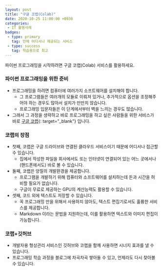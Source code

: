 ```yaml
---
layout: post
title: "구글 코랩(Colab)"
date: 2020-10-25 11:00:00 +0930
categories: 
 - IT 활용사례
badges:
 - type: primary
   tag: 언제 어디서나 제공되는 서비스
 - type: success
   tag: 학습용으로 최고
---
```


파이썬 프로그래밍을 시작하려면 구글 코랩(Colab) 서비스를 활용하세요.

<!--more-->

### **파이썬 프로그래밍을 위한 준비**

- 프로그래밍을 하려면 컴퓨터에 여러가지 소프트웨어를 설치해야 합니다.
  - 그 프로그램들은 여러개의 모듈로 이뤄져 있거나, 추가적으로 옵션을 조정해주어야 하는 경우도 많아서 설치가 만만치 않습니다.
  - 프로그래밍 입문자들은 이 단계에서부터 벽을 느끼는 경우도 많습니다.
- 그래서 그 과정을 생략하고 바로 프로그래밍을 하고 싶은 사람들을 위한 서비스가 바로 [구글 코랩](https://colab.research.google.com/notebooks/intro.ipynb){: target="_blank"} 입니다.

### **코랩의 장점**

- 첫째, 코랩은 구글 드라이브와 연결된 클라우드 서비스이기 때문에 어디서나 접근할 수 있습니다.
  - 집에서 작성한 파일을 회사에서도 또는 인터넷이 연결되어 있는 어느 곳에서나(핸드폰에서도) 바로 볼 수 있습니다.
- 둘째, 코랩은 양질의 개발환경을 제공합니다.
  - 프로그램을 개발하기 위해 컴퓨터와 소프트웨어를 설치하는데 돈과 시간을 허비할 필요가 없습니다.
  - 구글이 무료로 제공하는 GPU의 계산능력도 활용할 수 있습니다.
- 셋째, 코드 외에 텍스트도 저장할 수 있습니다.
  - 꼭 프로그래밍 만을 위해서 사용하지 않아도, 텍스트 편집기로서도 훌륭한 서비스를 제공합니다.
  - Markdown 이라는 문법을 지원하는데, 이를 활용하면 텍스트와 이미지 편집이 가능합니다.
  
### **코랩+깃허브**
- 개발자용 형상관리 서비스인 깃허브와 코랩을 함께 사용하면 시너지 효과를 낼 수 있습니다.
- 프로그래밍 학습 과정을 블로그에 차곡차곡 쌓아둘 수 있고, 언제라도 다시 찾아볼 수 있습니다.
